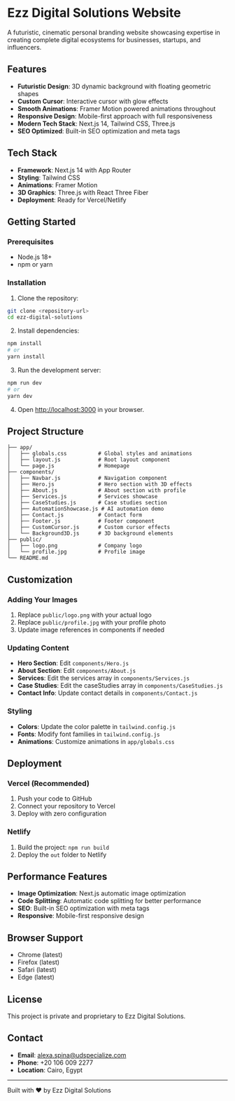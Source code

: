 # Ezz Digital Solutions Website

A futuristic, cinematic personal branding website showcasing expertise in creating complete digital ecosystems for businesses, startups, and influencers.

## Features

- **Futuristic Design**: 3D dynamic background with floating geometric shapes
- **Custom Cursor**: Interactive cursor with glow effects
- **Smooth Animations**: Framer Motion powered animations throughout
- **Responsive Design**: Mobile-first approach with full responsiveness
- **Modern Tech Stack**: Next.js 14, Tailwind CSS, Three.js
- **SEO Optimized**: Built-in SEO optimization and meta tags

## Tech Stack

- **Framework**: Next.js 14 with App Router
- **Styling**: Tailwind CSS
- **Animations**: Framer Motion
- **3D Graphics**: Three.js with React Three Fiber
- **Deployment**: Ready for Vercel/Netlify

## Getting Started

### Prerequisites

- Node.js 18+ 
- npm or yarn

### Installation

1. Clone the repository:
```bash
git clone <repository-url>
cd ezz-digital-solutions
```

2. Install dependencies:
```bash
npm install
# or
yarn install
```

3. Run the development server:
```bash
npm run dev
# or
yarn dev
```

4. Open [http://localhost:3000](http://localhost:3000) in your browser.

## Project Structure

```
├── app/
│   ├── globals.css          # Global styles and animations
│   ├── layout.js            # Root layout component
│   └── page.js              # Homepage
├── components/
│   ├── Navbar.js            # Navigation component
│   ├── Hero.js              # Hero section with 3D effects
│   ├── About.js             # About section with profile
│   ├── Services.js          # Services showcase
│   ├── CaseStudies.js       # Case studies section
│   ├── AutomationShowcase.js # AI automation demo
│   ├── Contact.js           # Contact form
│   ├── Footer.js            # Footer component
│   ├── CustomCursor.js      # Custom cursor effects
│   └── Background3D.js      # 3D background elements
├── public/
│   ├── logo.png             # Company logo
│   └── profile.jpg          # Profile image
└── README.md
```

## Customization

### Adding Your Images

1. Replace `public/logo.png` with your actual logo
2. Replace `public/profile.jpg` with your profile photo
3. Update image references in components if needed

### Updating Content

- **Hero Section**: Edit `components/Hero.js`
- **About Section**: Edit `components/About.js`
- **Services**: Edit the services array in `components/Services.js`
- **Case Studies**: Edit the caseStudies array in `components/CaseStudies.js`
- **Contact Info**: Update contact details in `components/Contact.js`

### Styling

- **Colors**: Update the color palette in `tailwind.config.js`
- **Fonts**: Modify font families in `tailwind.config.js`
- **Animations**: Customize animations in `app/globals.css`

## Deployment

### Vercel (Recommended)

1. Push your code to GitHub
2. Connect your repository to Vercel
3. Deploy with zero configuration

### Netlify

1. Build the project: `npm run build`
2. Deploy the `out` folder to Netlify

## Performance Features

- **Image Optimization**: Next.js automatic image optimization
- **Code Splitting**: Automatic code splitting for better performance
- **SEO**: Built-in SEO optimization with meta tags
- **Responsive**: Mobile-first responsive design

## Browser Support

- Chrome (latest)
- Firefox (latest)
- Safari (latest)
- Edge (latest)

## License

This project is private and proprietary to Ezz Digital Solutions.

## Contact

- **Email**: alexa.spina@udspecialize.com
- **Phone**: +20 106 009 2277
- **Location**: Cairo, Egypt

---

Built with ❤️ by Ezz Digital Solutions
